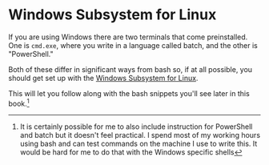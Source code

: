 # Windows Subsystem for Linux

If you are using Windows there are two terminals that come preinstalled. One is `cmd.exe`, where
you write in a language called batch, and the other is "PowerShell."

Both of these differ in significant ways from bash so, if at all possible, you should get set up with the [Windows Subsystem for Linux](https://learn.microsoft.com/en-us/windows/wsl/about).

This will let you follow along with the bash snippets you'll see later in this book.[^other_shells]

[^other_shells]: It is certainly possible for me to also include instruction for PowerShell and batch but it doesn't feel practical. I spend most of my working hours using bash and can test commands on the machine I use to write this. It would be hard for me to do that with the Windows specific shells